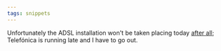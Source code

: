 ```yaml
---
tags: snippets
---
```


Unfortunately the ADSL installation won't be taken placing today [after all](/twitter/94); Telefónica is running late and I have to go out.
